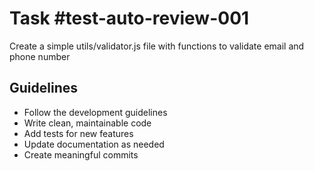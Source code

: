 # Task #test-auto-review-001

Create a simple utils/validator.js file with functions to validate email and phone number

## Guidelines
- Follow the development guidelines
- Write clean, maintainable code
- Add tests for new features
- Update documentation as needed
- Create meaningful commits
